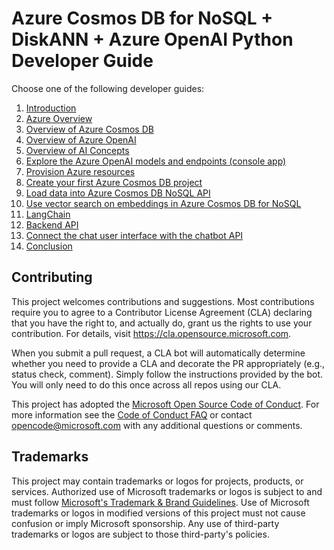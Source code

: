 # Azure Cosmos DB for NoSQL + DiskANN + Azure OpenAI Python Developer Guide

Choose one of the following developer guides:
1. [Introduction](00_Introduction/README.md)
1. [Azure Overview](01_Azure_Overview/README.md)
1. [Overview of Azure Cosmos DB](02_Overview_Cosmos_DB/README.md)
1. [Overview of Azure OpenAI](03_Overview_Azure_OpenAI/README.md)
1. [Overview of AI Concepts](04_Overview_AI_Concepts/README.md)
1. [Explore the Azure OpenAI models and endpoints (console app)](05_Explore_OpenAI_models/README.md)
1. [Provision Azure resources](06_Provision_Azure_Resources/README.md)
1. [Create your first Azure Cosmos DB project](07_Create_First_Cosmos_DB_Project/README.md)
1. [Load data into Azure Cosmos DB NoSQL API](08_Load_Data/README.md)
1. [Use vector search on embeddings in Azure Cosmos DB for NoSQL](09_Vector_Search_Cosmos_DB/README.md)
1. [LangChain](10_LangChain/README.md)
1. [Backend API](11_Backend_API/README.md)
1. [Connect the chat user interface with the chatbot API](12_User_Interface/README.md)
1. [Conclusion](13_Conclusion/README.md)

## Contributing

This project welcomes contributions and suggestions.  Most contributions require you to agree to a
Contributor License Agreement (CLA) declaring that you have the right to, and actually do, grant us
the rights to use your contribution. For details, visit https://cla.opensource.microsoft.com.

When you submit a pull request, a CLA bot will automatically determine whether you need to provide
a CLA and decorate the PR appropriately (e.g., status check, comment). Simply follow the instructions
provided by the bot. You will only need to do this once across all repos using our CLA.

This project has adopted the [Microsoft Open Source Code of Conduct](https://opensource.microsoft.com/codeofconduct/).
For more information see the [Code of Conduct FAQ](https://opensource.microsoft.com/codeofconduct/faq/) or
contact [opencode@microsoft.com](mailto:opencode@microsoft.com) with any additional questions or comments.

## Trademarks

This project may contain trademarks or logos for projects, products, or services. Authorized use of Microsoft 
trademarks or logos is subject to and must follow 
[Microsoft's Trademark & Brand Guidelines](https://www.microsoft.com/en-us/legal/intellectualproperty/trademarks/usage/general).
Use of Microsoft trademarks or logos in modified versions of this project must not cause confusion or imply Microsoft sponsorship.
Any use of third-party trademarks or logos are subject to those third-party's policies.
